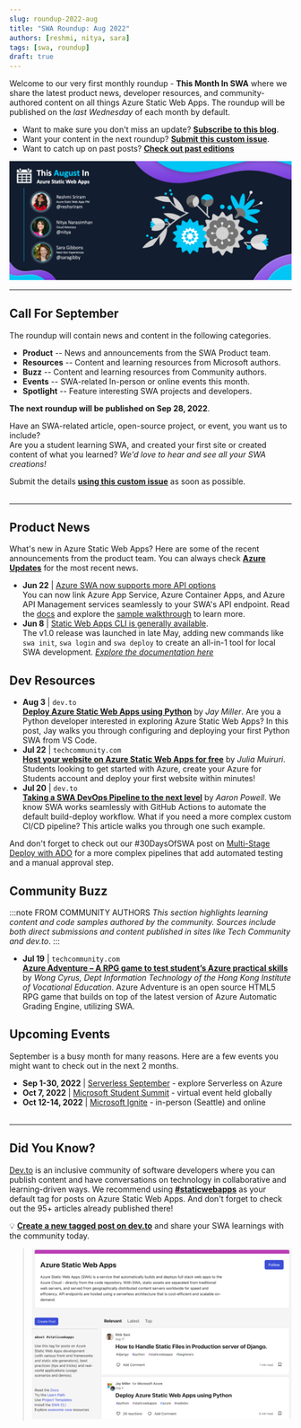 ```yaml
---
slug: roundup-2022-aug
title: "SWA Roundup: Aug 2022"
authors: [reshmi, nitya, sara]
tags: [swa, roundup]
draft: true 
---
```


<head>
  <meta name="twitter:url" content="https://www.azurestaticwebapps.dev/blog/roundup-2022-aug" />
  <meta name="twitter:title" content="This Month in Azure Static Web Apps: Aug 2022" />
  <meta name="twitter:description" content="A monthly roundup of news, articles, events and more - on Azure Static Web Apps" />
  <meta name="twitter:image" content="https://www.azurestaticwebapps.dev/img/png/roundup/aug.png" />
  <meta name="twitter:card" content="summary_large_image" />
  <meta name="twitter:creator" content="@nitya" />
  <meta name="twitter:site" content="@AzureStaticApps" /> 
  <link rel="canonical" href="https://www.azurestaticwebapps.dev/blog/roundup-2022-aug" />
</head>


Welcome to our very first monthly roundup - **This Month In SWA** where we share the latest product news, developer resources, and community-authored content on all things Azure Static Web Apps. The roundup will be published on the _last Wednesday_ of each month by default.

 * Want to make sure you don't miss an update? [**Subscribe to this blog**](/blog/rss.xml).
 * Want your content in the next roundup? [**Submit this custom issue**](https://github.com/staticwebdev/30DaysOfSWA/issues/new?assignees=&labels=ThisMonthIn+-+Community&template=---this-month-in-swa--community-submission.md&title=This+Month+In%3A+Community).
 * Want to catch up on past posts? [**Check out past editions**](/thismonth#view-past-editions)


![](../../static/img/png/roundup/aug.png)

---

## Call For September

The roundup will contain news and content in the following categories. 
 * **Product** -- News and announcements from the SWA Product team.
 * **Resources** -- Content and learning resources from Microsoft authors.
 * **Buzz** -- Content and learning resources from Community authors.
 * **Events** -- SWA-related In-person or online events this month.
 * **Spotlight** -- Feature interesting SWA projects and developers.

**The next roundup will be published on Sep 28, 2022**.

Have an SWA-related article, open-source project, or event, you want us to include? <br /> Are you a student learning SWA, and created your first site or created content of what you learned? _We'd love to hear and see all your SWA creations!_</br>

 Submit the details [**using this custom issue**](https://github.com/staticwebdev/30DaysOfSWA/issues/new?assignees=&labels=ThisMonthIn+-+Community&template=---this-month-in-swa--community-submission.md&title=This+Month+In%3A+Community) as soon as possible. </br></br>

---

## Product News

What's new in Azure Static Web Apps? Here are some of the recent announcements from the product team. You can always check [**Azure Updates**](https://azure.microsoft.com/en-us/updates/?query=static%20web%20apps) for the most recent news.

 * **Jun 22** | [Azure SWA now supports more API options](https://azure.microsoft.com/en-us/updates/public-preview-new-api-backend-options-in-azure-static-web-apps/)<br/> You can now link Azure App Service, Azure Container Apps, and Azure API Management services seamlessly to your SWA's API endpoint. Read the [docs](https://docs.microsoft.com/en-us/azure/static-web-apps/apis-overview) and explore the [sample walkthrough](https://techcommunity.microsoft.com/t5/apps-on-azure-blog/new-api-backend-options-in-azure-static-web-apps/ba-p/3516882) to learn more.
 * **Jun 8** | [Static Web Apps CLI is generally available](https://azure.microsoft.com/en-us/updates/static-web-apps-cli-now-available/). <br/> The v1.0 release was launched in late May, adding new commands like `swa init`, `swa login` and `swa deploy` to create an all-in-1 tool for local SWA development. [_Explore the documentation here_](https://azure.github.io/static-web-apps-cli/)


## Dev Resources

* **Aug 3** | `dev.to` <br/> [**Deploy Azure Static Web Apps using Python**](https://dev.to/azure/deploy-azure-static-web-apps-using-python-1hn7) by _Jay Miller_. Are you a Python developer interested in exploring Azure Static Web Apps? In this post, Jay walks you through configuring and deploying your first Python SWA from VS Code.
* **Jul 22** | `techcommunity.com` <br /> [**Host your website on Azure Static Web Apps for free**](https://techcommunity.microsoft.com/t5/educator-developer-blog/host-your-website-on-azure-static-web-apps-for-free/ba-p/3579709?WT.mc_id=academic-74011-sagibbon) by _Julia Muiruri_.  Students looking to get started with Azure, create your Azure for Students account and deploy your first website within minutes!
* **Jul 20** | `dev.to` <br/> [**Taking a SWA DevOps Pipeline to the next level**](https://dev.to/azure/taking-a-swa-devops-pipeline-to-the-next-level-5co3) by _Aaron Powell_. We know SWA works seamlessly with GitHub Actions to automate the default build-deploy workflow. What if you need a more complex custom CI/CD pipeline? This article walks you through one such example. 

And don't forget to check out our #30DaysOfSWA post on [Multi-Stage Deploy with ADO](https://www.azurestaticwebapps.dev/blog/devtools-ado) for a more complex pipelines that add automated testing and a manual approval step.

## Community Buzz

:::note FROM COMMUNITY AUTHORS
_This section highlights learning content and code samples authored by the community. Sources include both direct submissions and content published in sites like Tech Community and dev.to_.
:::

* **Jul 19** | `techcommunity.com` <br /> [**Azure Adventure – A RPG game to test student’s Azure practical skills**](https://techcommunity.microsoft.com/t5/educator-developer-blog/azure-adventure-a-rpg-game-to-test-student-s-azure-practical/ba-p/3576331?WT.mc_id=academic-74011-sagibbon) by _Wong Cyrus, Dept Information Technology of the Hong Kong Institute of Vocational Education_.  Azure Adventure is an open source HTML5 RPG game that builds on top of the latest version of Azure Automatic Grading Engine, utilizing SWA.


## Upcoming Events

September is a busy month for many reasons. Here are a few events you might want to check out in the next 2 months.

* **Sep 1-30, 2022** | [Serverless September](https://aka.ms/serverless-september) - explore Serverless on Azure
* **Oct 7, 2022** | [Microsoft Student Summit](https://developer.microsoft.com/en-us/reactor/overview/student-summit-2022/) - virtual event held globally
* **Oct 12-14, 2022** | [Microsoft Ignite](https://ignite.microsoft.com/en-US/home) - in-person (Seattle) and online 
</br></br>

---

## Did You Know?

[Dev.to](https://dev.to) is an inclusive community of software developers where you can publish content and have conversations on technology in collaborative and learning-driven ways. We recommend using [**#staticwebapps**](https://dev.to/t/staticwebapps) as your default tag for posts on Azure Static Web Apps. And don't forget to check out the 95+ articles already published there!

💡 [**Create a new tagged post on dev.to**](https://dev.to/new/staticwebapps) and share your SWA learnings with the community today.

> ![dev.to #staticwebapps page](./devto.png)
